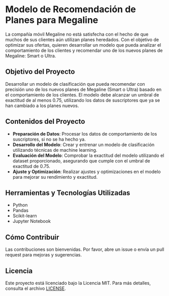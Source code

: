 # Modelo de Recomendación de Planes para Megaline

La compañía móvil Megaline no está satisfecha con el hecho de que muchos de sus clientes aún utilizan planes heredados. Con el objetivo de optimizar sus ofertas, quieren desarrollar un modelo que pueda analizar el comportamiento de los clientes y recomendar uno de los nuevos planes de Megaline: Smart o Ultra.

## Objetivo del Proyecto
Desarrollar un modelo de clasificación que pueda recomendar con precisión uno de los nuevos planes de Megaline (Smart o Ultra) basado en el comportamiento de los clientes. El modelo debe alcanzar un umbral de exactitud de al menos 0.75, utilizando los datos de suscriptores que ya se han cambiado a los planes nuevos.

## Contenidos del Proyecto
- **Preparación de Datos**: Procesar los datos de comportamiento de los suscriptores, si no se ha hecho ya.
- **Desarrollo del Modelo**: Crear y entrenar un modelo de clasificación utilizando técnicas de machine learning.
- **Evaluación del Modelo**: Comprobar la exactitud del modelo utilizando el dataset proporcionado, asegurando que cumple con el umbral de exactitud de 0.75.
- **Ajuste y Optimización**: Realizar ajustes y optimizaciones en el modelo para mejorar su rendimiento y exactitud.

## Herramientas y Tecnologías Utilizadas
- Python
- Pandas
- Scikit-learn
- Jupyter Notebook

## Cómo Contribuir
Las contribuciones son bienvenidas. Por favor, abre un issue o envía un pull request para mejoras y sugerencias.

## Licencia
Este proyecto está licenciado bajo la Licencia MIT. Para más detalles, consulta el archivo [LICENSE](LICENSE).
